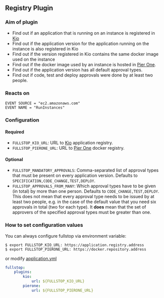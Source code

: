 ## Registry Plugin

### Aim of plugin

* Find out if an application that is running on an instance
  is registered in [Kio](https://github.com/zalando-stups/kio)
* Find out if the application version for the application running on the instance is also 
  registered in Kio
* Find out if the version registered in Kio contains the same docker image used on the instance
* Find out if the docker image used by an instance is hosted in [Pier One](https://github.com/zalando-stups/pierone).
* Find out if the application version has all default approval types.
* Find out if code, test and deploy approvals were done by at least two people.

### Reacts on

```
EVENT SOURCE = "ec2.amazonaws.com"
EVENT NAME = "RunInstances"
```

### Configuration

#### Required

* `FULLSTOP_KIO_URL`: URL to [Kio](https://github.com/zalando-stups/kio) application registry.
* `FULLSTOP_PIERONE_URL`: URL to [Pier One](https://github.com/zalando-stups/pierone) docker registry.

#### Optional

* `FULLSTOP_MANDATORY_APPROVALS`: Comma-separated list of approval types that must be present on every application version. Defaults to `SPECIFICATION,CODE_CHANGE,TEST,DEPLOY`.
* `FULLSTOP_APPROVALS_FROM_MANY`: Which approval types have to be given (in total) by more than one person. Defaults to `CODE_CHANGE,TEST,DEPLOY`. This does not mean that every approval type needs to be issued by at least two people, e.g. in the case of the default value that you need six approvals in total (two for each type). It **does** mean that the set of approvers of the specified approval types must be greater than one. 

### How to set configuration values

You can always configure fullstop via environment variable:


    $ export FULLSTOP_KIO_URL: https://application.registry.address
    $ export FULLSTOP_PIERONE_URL: https://docker.repository.address


or modify [application.yml](../../fullstop/src/main/resources/config/application.yml)

```yml
fullstop:
    plugins:
        kio:
            url: ${FULLSTOP_KIO_URL}
        pierone:
            url: ${FULLSTOP_PIERONE_URL}
```
